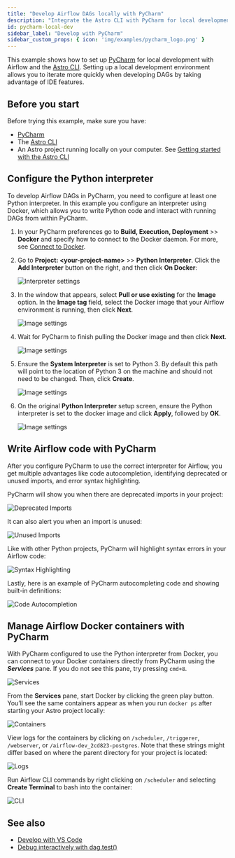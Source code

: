```yaml
---
title: "Develop Airflow DAGs locally with PyCharm"
description: "Integrate the Astro CLI with PyCharm for local development."
id: pycharm-local-dev
sidebar_label: "Develop with PyCharm"
sidebar_custom_props: { icon: 'img/examples/pycharm_logo.png' }
---
```


This example shows how to set up [PyCharm](https://www.jetbrains.com/pycharm/) for local development with Airflow and the [Astro CLI](https://docs.astronomer.io/astro/cli/overview). Setting up a local development environment allows you to iterate more quickly when developing DAGs by taking advantage of IDE features.

## Before you start

Before trying this example, make sure you have:

- [PyCharm](https://www.jetbrains.com/pycharm/)
- The [Astro CLI](https://docs.astronomer.io/astro/cli/install-cli)
- An Astro project running locally on your computer. See [Getting started with the Astro CLI](https://docs.astronomer.io/astro/cli/get-started-cli)

## Configure the Python interpreter

To develop Airflow DAGs in PyCharm, you need to configure at least one Python interpreter. In this example you configure an interpreter using Docker, which allows you to write Python code and interact with running DAGs from within PyCharm.

1. In your PyCharm preferences go to **Build, Execution, Deployment** >> **Docker** and specify how to connect to the Docker daemon. For more, see [Connect to Docker](https://www.jetbrains.com/help/pycharm/docker.html#connect_to_docker).

2. Go to **Project: \<your-project-name\>** >> **Python Interpreter**. Click the **Add Interpreter** button on the right, and then click **On Docker**:

    ![Interpreter settings](/img/examples/pycharm_local_dev_interpreter_docker.png)

3. In the window that appears, select **Pull or use existing** for the **Image** option. In the **Image tag** field, select the Docker image that your Airflow environment is running, then click **Next**.

    ![Image settings](/img/examples/pycharm_local_dev_docker_target.png)

4. Wait for PyCharm to finish pulling the Docker image and then click **Next**.

    ![Image settings](/img/examples/pycharm_local_dev_docker_image_pull.png)

5. Ensure the **System Interpreter** is set to Python 3. By default this path will point to the location of Python 3 on the machine and should not need to be changed. Then, click **Create**.

    ![Image settings](/img/examples/pycharm_local_dev_system_interpreter.png)

6. On the original **Python Interpreter** setup screen, ensure the Python interpreter is set to the docker image and click **Apply**, followed by **OK**.

    ![Image settings](/img/examples/pycharm_local_dev_complete_setup.png)

## Write Airflow code with PyCharm

After you configure PyCharm to use the correct interpreter for Airflow, you get multiple advantages like code autocompletion, identifying deprecated or unused imports, and error syntax highlighting.

PyCharm will show you when there are deprecated imports in your project:

![Deprecated Imports](/img/examples/pycharm_local_dev_deprecated_import.png)

It can also alert you when an import is unused:

![Unused Imports](/img/examples/pycharm_local_dev_unused_import.png)

Like with other Python projects, PyCharm will highlight syntax errors in your Airflow code:

![Syntax Highlighting](/img/examples/pycharm_local_dev_syntax_highlighting.png)

Lastly, here is an example of PyCharm autocompleting code and showing built-in definitions:

![Code Autocompletion](/img/examples/pycharm_local_dev_autocomplete.png)

## Manage Airflow Docker containers with PyCharm

With PyCharm configured to use the Python interpreter from Docker, you can connect to your Docker containers directly from PyCharm using the ***Services*** pane. If you do not see this pane, try pressing `cmd+8`.

![Services](/img/examples/pycharm_local_dev_docker_services.png)

From the **Services** pane, start Docker by clicking the green play button. You’ll see the same containers appear as when you run `docker ps` after starting your Astro project locally:

![Containers](/img/examples/pycharm_local_dev_containers.png)

View logs for the containers by clicking on `/scheduler`, `/triggerer`, `/webserver`, or `/airflow-dev_2cd823-postgres`. Note that these strings might differ based on where the parent directory for your project is located:

![Logs](/img/examples/pycharm_local_dev_logs.png)

Run Airflow CLI commands by right clicking on `/scheduler` and selecting **Create Terminal** to bash into the container:

![CLI](/img/examples/pycharm_local_dev_cli.png)

## See also

- [Develop with VS Code](vscode-local-dev.md)
- [Debug interactively with dag.test()](https://docs.astronomer.io/learn/testing-airflow#debug-interactively-with-dagtest)
